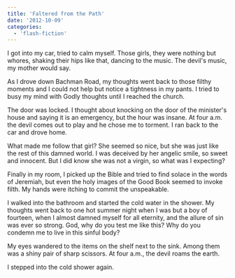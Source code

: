 ```yaml
---
title: 'Faltered from the Path'
date: '2012-10-09'
categories:
  - 'flash-fiction'
---
```


I got into my car, tried to calm myself. Those girls, they were nothing but
whores, shaking their hips like that, dancing to the music. The devil's music,
my mother would say.

As I drove down Bachman Road, my thoughts went back to those filthy moments and
I could not help but notice a tightness in my pants. I tried to busy my mind
with Godly thoughts until I reached the church.

The door was locked. I thought about knocking on the door of the minister's
house and saying it is an emergency, but the hour was insane. At four a.m. the
devil comes out to play and he chose me to torment. I ran back to the car and
drove home.

What made me follow that girl? She seemed so nice, but she was just like the
rest of this damned world. I was deceived by her angelic smile, so sweet and
innocent. But I did know she was not a virgin, so what was I expecting?

Finally in my room, I picked up the Bible and tried to find solace in the words
of Jeremiah, but even the holy images of the Good Book seemed to invoke filth.
My hands were itching to commit the unspeakable.

I walked into the bathroom and started the cold water in the shower. My thoughts
went back to one hot summer night when I was but a boy of fourteen, when I
almost damned myself for all eternity, and the allure of sin was ever so strong.
God, why do you test me like this? Why do you condemn me to live in this sinful
body?

My eyes wandered to the items on the shelf next to the sink. Among them was a
shiny pair of sharp scissors. At four a.m., the devil roams the earth.

I stepped into the cold shower again.
